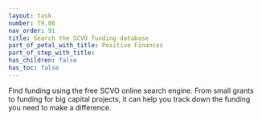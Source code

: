 ```yaml
---
layout: task
number: T9.06
nav_order: 91
title: Search the SCVO funding database
part_of_petal_with_title: Positive Finances
part_of_step_with_title: 
has_children: false
has_toc: false
---
```


Find funding using the free SCVO online search engine. From small grants to funding for big capital projects, it can help you track down the funding you need to make a difference.
